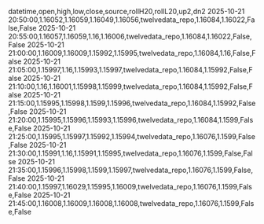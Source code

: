 datetime,open,high,low,close,source,rollH20,rollL20,up2,dn2
2025-10-21 20:50:00,1.16052,1.16059,1.16049,1.16056,twelvedata_repo,1.16084,1.16022,False,False
2025-10-21 20:55:00,1.16057,1.16059,1.16,1.16006,twelvedata_repo,1.16084,1.16022,False,False
2025-10-21 21:00:00,1.16009,1.16009,1.15992,1.15995,twelvedata_repo,1.16084,1.16,False,False
2025-10-21 21:05:00,1.15997,1.16,1.15993,1.15997,twelvedata_repo,1.16084,1.15992,False,False
2025-10-21 21:10:00,1.16,1.16001,1.15998,1.15999,twelvedata_repo,1.16084,1.15992,False,False
2025-10-21 21:15:00,1.15995,1.15998,1.1599,1.15996,twelvedata_repo,1.16084,1.15992,False,False
2025-10-21 21:20:00,1.15995,1.15996,1.15993,1.15996,twelvedata_repo,1.16084,1.1599,False,False
2025-10-21 21:25:00,1.15995,1.15997,1.15992,1.15994,twelvedata_repo,1.16076,1.1599,False,False
2025-10-21 21:30:00,1.15991,1.16,1.15991,1.15995,twelvedata_repo,1.16076,1.1599,False,False
2025-10-21 21:35:00,1.15996,1.15998,1.1599,1.15997,twelvedata_repo,1.16076,1.1599,False,False
2025-10-21 21:40:00,1.15997,1.16029,1.15995,1.16009,twelvedata_repo,1.16076,1.1599,False,False
2025-10-21 21:45:00,1.16008,1.16009,1.16008,1.16008,twelvedata_repo,1.16076,1.1599,False,False
